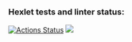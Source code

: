 ### Hexlet tests and linter status:
[![Actions Status](https://github.com/random-men/python-project-49/workflows/hexlet-check/badge.svg)](https://github.com/random-men/python-project-49/actions)
<a href="https://codeclimate.com/github/random-men/python-project-49/maintainability"><img src="https://api.codeclimate.com/v1/badges/0163c62caee654b5962e/maintainability" /></a>
